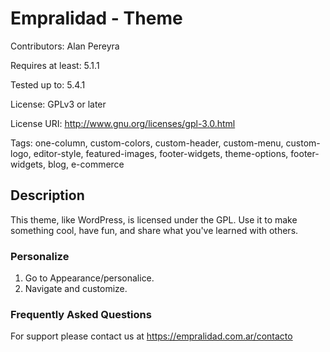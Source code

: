 # Empralidad - Theme
Contributors: Alan Pereyra

Requires at least: 5.1.1

Tested up to: 5.4.1

License: GPLv3 or later

License URI: http://www.gnu.org/licenses/gpl-3.0.html

Tags: one-column, custom-colors, custom-header, custom-menu, custom-logo, editor-style, featured-images, footer-widgets, theme-options, footer-widgets, blog, e-commerce


## Description

This theme, like WordPress, is licensed under the GPL.
Use it to make something cool, have fun, and share what you've learned with others.

### Personalize

1. Go to Appearance/personalice.
2. Navigate and customize.




### Frequently Asked Questions

For support please contact us at https://empralidad.com.ar/contacto
